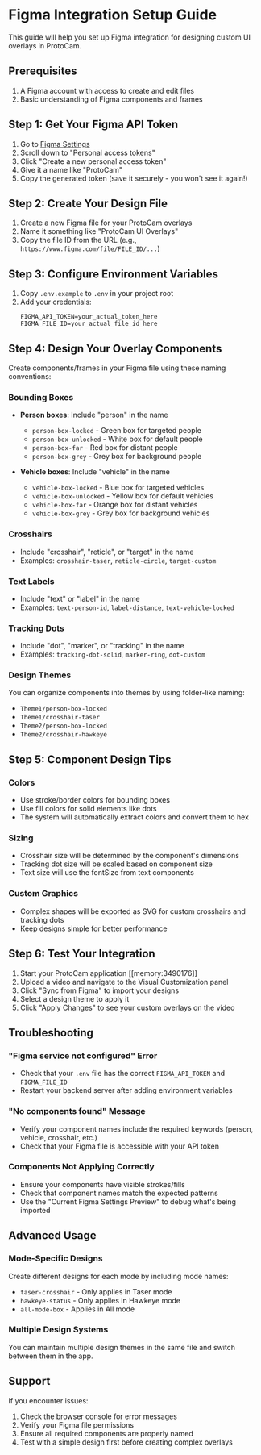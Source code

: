 # Figma Integration Setup Guide

This guide will help you set up Figma integration for designing custom UI overlays in ProtoCam.

## Prerequisites

1. A Figma account with access to create and edit files
2. Basic understanding of Figma components and frames

## Step 1: Get Your Figma API Token

1. Go to [Figma Settings](https://www.figma.com/settings)
2. Scroll down to "Personal access tokens"
3. Click "Create a new personal access token"
4. Give it a name like "ProtoCam"
5. Copy the generated token (save it securely - you won't see it again!)

## Step 2: Create Your Design File

1. Create a new Figma file for your ProtoCam overlays
2. Name it something like "ProtoCam UI Overlays"
3. Copy the file ID from the URL (e.g., `https://www.figma.com/file/FILE_ID/...`)

## Step 3: Configure Environment Variables

1. Copy `.env.example` to `.env` in your project root
2. Add your credentials:
   ```
   FIGMA_API_TOKEN=your_actual_token_here
   FIGMA_FILE_ID=your_actual_file_id_here
   ```

## Step 4: Design Your Overlay Components

Create components/frames in your Figma file using these naming conventions:

### Bounding Boxes
- **Person boxes**: Include "person" in the name
  - `person-box-locked` - Green box for targeted people
  - `person-box-unlocked` - White box for default people  
  - `person-box-far` - Red box for distant people
  - `person-box-grey` - Grey box for background people

- **Vehicle boxes**: Include "vehicle" in the name
  - `vehicle-box-locked` - Blue box for targeted vehicles
  - `vehicle-box-unlocked` - Yellow box for default vehicles
  - `vehicle-box-far` - Orange box for distant vehicles
  - `vehicle-box-grey` - Grey box for background vehicles

### Crosshairs
- Include "crosshair", "reticle", or "target" in the name
- Examples: `crosshair-taser`, `reticle-circle`, `target-custom`

### Text Labels
- Include "text" or "label" in the name
- Examples: `text-person-id`, `label-distance`, `text-vehicle-locked`

### Tracking Dots
- Include "dot", "marker", or "tracking" in the name
- Examples: `tracking-dot-solid`, `marker-ring`, `dot-custom`

### Design Themes
You can organize components into themes by using folder-like naming:
- `Theme1/person-box-locked`
- `Theme1/crosshair-taser`
- `Theme2/person-box-locked`
- `Theme2/crosshair-hawkeye`

## Step 5: Component Design Tips

### Colors
- Use stroke/border colors for bounding boxes
- Use fill colors for solid elements like dots
- The system will automatically extract colors and convert them to hex

### Sizing
- Crosshair size will be determined by the component's dimensions
- Tracking dot size will be scaled based on component size
- Text size will use the fontSize from text components

### Custom Graphics
- Complex shapes will be exported as SVG for custom crosshairs and tracking dots
- Keep designs simple for better performance

## Step 6: Test Your Integration

1. Start your ProtoCam application [[memory:3490176]]
2. Upload a video and navigate to the Visual Customization panel
3. Click "Sync from Figma" to import your designs
4. Select a design theme to apply it
5. Click "Apply Changes" to see your custom overlays on the video

## Troubleshooting

### "Figma service not configured" Error
- Check that your `.env` file has the correct `FIGMA_API_TOKEN` and `FIGMA_FILE_ID`
- Restart your backend server after adding environment variables

### "No components found" Message
- Verify your component names include the required keywords (person, vehicle, crosshair, etc.)
- Check that your Figma file is accessible with your API token

### Components Not Applying Correctly
- Ensure your components have visible strokes/fills
- Check that component names match the expected patterns
- Use the "Current Figma Settings Preview" to debug what's being imported

## Advanced Usage

### Mode-Specific Designs
Create different designs for each mode by including mode names:
- `taser-crosshair` - Only applies in Taser mode
- `hawkeye-status` - Only applies in Hawkeye mode
- `all-mode-box` - Applies in All mode

### Multiple Design Systems
You can maintain multiple design themes in the same file and switch between them in the app.

## Support

If you encounter issues:
1. Check the browser console for error messages
2. Verify your Figma file permissions
3. Ensure all required components are properly named
4. Test with a simple design first before creating complex overlays
